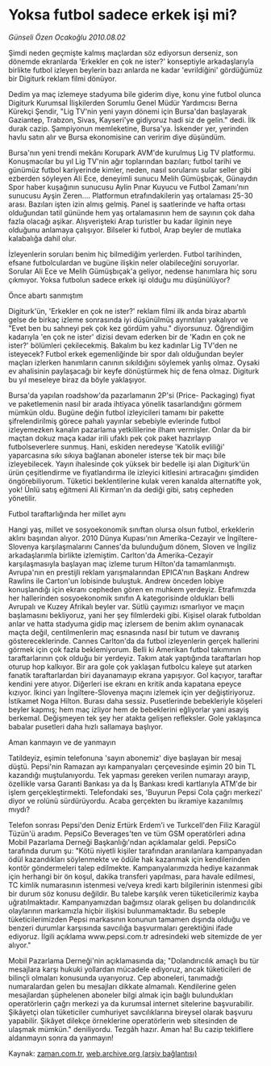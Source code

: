 # Yoksa futbol sadece erkek işi mi?

*Günseli Özen Ocakoğlu 2010.08.02*

<td class="columnist-detail">
<p>Şimdi neden geçmişte kalmış maçlardan söz ediyorsun derseniz, son dönemde ekranlarda 'Erkekler en çok ne ister?' konseptiyle arkadaşlarıyla birlikte futbol izleyen beylerin bazı anlarda ne kadar 'evrildiğini' gördüğümüz bir Digiturk reklam filmi dönüyor.</p>
<p>
<div id="haberMetinDiv">
<p>Dedim ya maç izlemeye stadyuma bile giderim diye, konu yine futbol olunca Digiturk Kurumsal İlişkilerden Sorumlu Genel Müdür Yardımcısı Berna Kürekçi Şendir, "Lig TV'nin yeni yayın dönemi için Bursa'dan başlayarak Gaziantep, Trabzon, Sivas, Kayseri'ye gidiyoruz hadi siz de gelin." dedi. İlk durak cazip. Şampiyonun memleketine, Bursa'ya. İskender yer, yerinden havlu satın alır ve Bursa ekonomisine can veririm diye düşündüm.
<p>Bursa'nın yeni trendi mekânı Korupark AVM'de kurulmuş Lig TV platformu. Konuşmacılar bu yıl Lig TV'nin ağır toplarından bazıları; futbol tarihi ve günümüz futbol kariyerinde kimler, neden, nasıl sorularını sular seller gibi ezberden söyleyen Ali Ece, deneyimli sunucu Melih Gümüşbıçak, Günaydın Spor haber kuşağının sunucusu Aylin Pınar Kuyucu ve Futbol Zamanı'nın sunucusu Ayşin Zeren.... Platformun etrafındakilerin yaş ortalaması 25-30 arası. Bazıları işten izin almış gelmiş. Panel iş saatlerinde ve hafta ortası olduğundan tatil gününde hem yaş ortalamasının hem de sayının çok daha fazla olacağı aşikar. Alışverişteki Arap turistler bu kadar ilginin neye olduğunu anlamaya çalışıyor. Bilseler ki futbol, Arap beyler de mutlaka kalabalığa dahil olur.
<p>İzleyenlerin soruları benim hiç bilmediğim yerlerden. Futbol tarihinden, efsane futbolculardan ve bugüne ilişkin neler olabileceğini soruyorlar. Sorular Ali Ece ve Melih Gümüşbıçak'a geliyor, nedense hanımlara hiç soru çıkmıyor. Yoksa futbolun sadece erkek işi olduğu mu düşünülüyor?
<p>
<p>Önce abartı sanmıştım
<p>Digiturk'ün, 'Erkekler en çok ne ister?' reklam filmi ilk anda biraz abartılı gelse de birkaç izleme sonrasında iyi düşünülmüş ayrıntıları yakalıyor ve "Evet ben bu sahneyi pek çok kez gördüm yahu." diyorsunuz. Öğrendiğim kadarıyla 'en çok ne ister' dizisi devam ederken bir de 'Kadın en çok ne ister?' bölümleri çekilecekmiş. Bakalım bu kez kadınlar Lig TV'den ne isteyecek? Futbol erkek egemenliğinde bir spor dalı olduğundan beyler maçları izlerken hanımların canının sıkıldığını söylemek yanlış olmaz. Oysaki ev ahalisinin paylaşacağı bir keyfe dönüştürmek hiç de fena olmaz. Digiturk bu yıl meseleye biraz da böyle yaklaşıyor.
<p>Bursa'da yapılan roadshow'da pazarlamanın 2P'si (Price- Packaging) fiyat ve paketlemenin nasıl bir arada ihtiyaca yönelik tasarlandığını görmem mümkün oldu. Bugüne değin futbol izleyicileri tamamı bir pakette şifrelendirilmiş görece pahalı yayınlar sebebiyle evlerinde futbol izleyemezken kanalın pazarlama yetkililerine ilham vermişler. Onlar da bir maçtan dokuz maça kadar irili ufaklı pek çok paket hazırlayıp futbolseverlere sunmuş. Hani, eskiden neredeyse 'Katolik evliliği' yaparcasına sıkı sıkıya bağlanan aboneler isterse tek bir maçı bile izleyebilecek. Yayın ihalesinde çok yüksek bir bedelle işi alan Digiturk'ün ürün çeşitlendirme ve fiyatlandırma ile izleyici kitlesini artıracağını şimdiden öngörebiliyorum. Tüketici beklentilerine kulak veren kanalda alternatifte yok, yok! Ünlü satış eğitmeni Ali Kirman'ın da dediği gibi, satış cepheden yönetilir.
<p>
<p>Futbol taraftarlığında her millet aynı
<p>Hangi yaş, millet ve sosyoekonomik sınıftan olursa olsun futbol, erkeklerin aklını başından alıyor. 2010 Dünya Kupası'nın Amerika-Cezayir ve İngiltere-Slovenya karşılaşmalarını Cannes'da bulunduğum dönem, Sloven ve İngiliz arkadaşlarımla birlikte izlemiştim. Carlton'da Amerika-Cezayir karşılaşmasıyla başlayan maç izleme turum Hilton'da tamamlanmıştı. Avrupa'nın en prestijli reklam yarışmalarından EPICA'nın Başkanı Andrew Rawlins ile Carton'un lobisinde buluştuk. Andrew önceden lobiye konuşlandığı için ekranı cepheden gören en muhkem yerdeyiz. Etrafımızda her hallerinden sosyoekonomik sınıfın A kategorisinde oldukları belli Avrupalı ve Kuzey Afrikalı beyler var. Sütlü çayımızı ısmarlıyor ve maçın başlamasını bekliyoruz, yani her şey filmlerdeki gibi. Kişisel olarak futboldan anlar ve hatta stadyuma gidip maç izlersem de benim aklım oynanacak maçta değil, centilmenlerin maç esnasında nasıl bir tutum ve davranış göstereceklerinde. Cannes Carlton'da da futbol izleyenlerin gerçek hallerini görmek için çok fazla beklemiyorum. Belli ki Amerikan futbol takımının taraftarlarının çok olduğu bir yerdeyiz. Takım atak yaptığında taraftarları hop oturup hop kalkıyor. Bir ara gole çok yaklaşan futbolcu kaleye şut atarken fanatik taraftarlardan biri dayanamayıp ekrana yapışıyor. Gol kaçıyor, taraftar kendini yere atıyor. Diğerleri ise ekranı en kritik anda kapatana epeyce kızıyor. İkinci yarı İngiltere-Slovenya maçını izlemek için yer değiştiriyoruz. İstikamet Noga Hilton. Burası daha sessiz. Pusetlerinde bebekleriyle köşeleri beyler kapmış; hem maç izliyor hem de bebeklerini eğliyorlar yani asayiş berkemal. Değişmeyen tek şey her atakta gelişen refleksler. Gole yaklaşınca babalar pusetleri daha hızlı sallamaya başlıyor.
<p>
<p>Aman kanmayın ve de yanmayın
<p>Tatildeyiz, eşimin telefonuna 'sayın abonemiz' diye başlayan bir mesaj düştü. Pepsi'nin Ramazan ayı kampanyaları çerçevesinde eşimin 20 bin TL kazandığı muştulanıyordu. Tek yapması gereken verilen numarayı arayıp, özellikle varsa Garanti Bankası ya da İş Bankası kredi kartlarıyla ATM'de bir işlem gerçekleştirmekti. Telefondaki ses, 'Buyurun Pepsi Cola çağrı merkezi' diyor ve rolünü sürdürüyordu. Acaba gerçekten bu ikramiye kazanılmış mıydı?
<p> Telefon sonrası Pepsi'den Deniz Ertürk Erdem'i ve Turkcell'den Filiz Karagül Tüzün'ü aradım. PepsiCo Beverages'ten ve tüm GSM operatörleri adına Mobil Pazarlama Derneği Başkanlığı'ndan açıklamalar geldi. PepsiCo tarafında durum şu: "Kötü niyetli kişiler tarafından aranılanlara kampanyadan ödül kazandıkları söylenmekte ve ödüle hak kazanmak için kendilerinden kontör göndermeleri talep edilmekte. Kampanyalarımızda hediye kazanmak için herhangi bir ön koşul, dakika transferi yapılması, para havale edilmesi, TC kimlik numarasının istenmesi ve/veya kredi kartı bilgilerinin istenmesi gibi bir durum söz konusu değildir. Bu talebe karşılık veren tüketicilerimiz kayba uğratılmaktadır. Kampanyamızdan bağımsız olarak gelişen bu dolandırıcılık olaylarının markamızla hiçbir ilişkisi bulunmamaktadır. Bu sebeple tüketicilerimizden Pepsi markasının konunun tamamen dışında olduğu ve benzeri durumlar karşısında savcılığa başvurmaları gerektiğini ifade ediyoruz. İlgili açıklama www.pepsi.com.tr adresindeki web sitemizde de yer alıyor."
<p> Mobil Pazarlama Derneği'nin açıklamasında da; "Dolandırıcılık amaçlı bu tür mesajlara karşı hukuki yollardan mücadele ediyoruz, ancak tüketicileri de bilinçli olmaları konusunda uyarıyoruz. Cep aboneleri, tanımadığı numaralardan gelen bu mesajları dikkate almamalı. Kendilerine gelen mesajlardan şüphelenen aboneler bilgi almak için bağlı bulundukları operatörlerin çağrı merkezi ya da kurumsal internet sitelerine başvurabilir. Şikâyetçi olan tüketiciler cumhuriyet savcılıklarına bireysel olarak başvuru yapabilir. Şikâyet dilekçe örneklerine operatörlerin web sitesinden de ulaşmak mümkün." deniliyordu. Tezgâh hazır. Aman ha! Bu cazip tekliflere aldanmayın sonra da yanmayın!</p></p></p></p></p></p></p></p></p></p></p></p></p></p></p></div>
</p>
<a href="http://web.archive.org/web/20101223155239/mailto:g.ocakoglu@zaman.com.tr">
</a></td>

Kaynak: [zaman.com.tr](http://zaman.com.tr/yazar.do?yazino=1011323), [web.archive.org (arşiv bağlantısı)](http://web.archive.org/web/20101223155239/http://zaman.com.tr/yazar.do?yazino=1011323)
